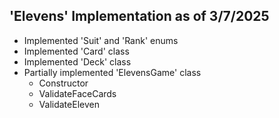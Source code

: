 ## 'Elevens' Implementation as of 3/7/2025
- Implemented 'Suit' and 'Rank' enums
- Implemented 'Card' class
- Implemented 'Deck' class
- Partially implemented 'ElevensGame' class
  - Constructor
  - ValidateFaceCards
  - ValidateEleven